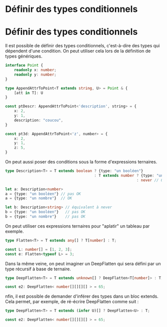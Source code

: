 # Définir des types conditionnels

# Définir des types conditionnels

Il est possible de définir des types conditionnels, c'est-à-dire des types qui dépendent d'une condition. On peut utiliser cela lors de la définition de types génériques.

```typescript
interface Point {
    readonly x: number;
    readonly y: number;
}

type AppendAttrToPoint<T extends string, U> = Point & {
    [att in T]: U
} 

const ptDescr: AppendAttrToPoint<'description', string> = {
    x: 2,
    y: 1,
    description: "coucou",
}

const pt3d: AppendAttrToPoint<'z', number> = {
    x: 2,
    y: 1,
    z: 5,
}
```

On peut aussi poser des conditions sous la forme d'expressions ternaires.

```typescript
type Description<T> = T extends boolean ? {type: "un booléen"}
                                        : T extends number ? {type: "un nombre"}
                                                           : never // On n'autorise pas d'autres types 

let a: Description<number>
a = {type: "un booléen"} // pas OK
a = {type: "un nombre"}  // OK

let b: Description<string> // équivalent à never
b = {type: "un booléen"}   // pas OK
b = {type: "un nombre"}    // pas OK
```

On peut utiliser ces expressions ternaires pour "aplatir" un tableau par exemple.

```typescript
type Flatten<T> = T extends any[] ? T[number] : T;

const L: number[] = [1, 2, 3];
const e: Flatten<typeof L> = 3;
```

Dans la même veine, on peut imaginer un DeepFlatten qui sera défini par un type récursif à base de ternaire.

```typescript
type DeepFlatten<T> = T extends unknown[] ? DeepFlatten<T[number]> : T;

const e2: DeepFlatten< number[][][][] > = 65;
```

nfin, il est possible de demander d'inférer des types dans un bloc extends. Cela permet, par exemple, de ré-écrire DeepFlatten comme suit :

```typescript
type DeepFlatten<T> = T extends (infer U)[] ? DeepFlatten<U> : T;

const e2: DeepFlatten< number[][][][] > = 65;
```

